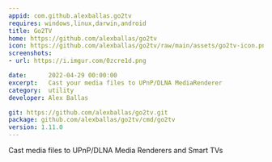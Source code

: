 ```yaml
---
appid: com.github.alexballas.go2tv
requires: windows,linux,darwin,android
title: Go2TV
home: https://github.com/alexballas/go2tv
icon: https://github.com/alexballas/go2tv/raw/main/assets/go2tv-icon.png
screenshots:
- url: https://i.imgur.com/0zcre1d.png

date:      2022-04-29 00:00:00
excerpt:   Cast your media files to UPnP/DLNA MediaRenderer
category:  utility
developer: Alex Ballas

git: https://github.com/alexballas/go2tv.git
package: github.com/alexballas/go2tv/cmd/go2tv
version: 1.11.0
---
```


Cast media files to UPnP/DLNA Media Renderers and Smart TVs

